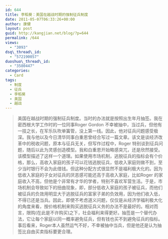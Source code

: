 ```yaml
---
id: 644
title: 李稻葵：美国在越战时期的强制征兵制度
date: 2011-05-07T06:33:26+00:00
author: 康健
layout: post
guid: http://kangjian.net/blog/?p=644
permalink: /644
views:
  - "3093"
dsq\_thread\_id:
  - "572190057"
duoshuo\_thread\_id:
  - "3580447"
categories:
  - Card
tags:
  - 制度
  - 征兵
  - 李稻葵
  - 美国
  - 越战
---
```

> 美国在越战时期的强制征兵制度。当时的办法就是按照出生年月抽签。我在密西根大学工作时的一位同事Roger Gordon 不幸被抽中，当过兵，但他有一技之长，在军乐队吹单簧管，没上第一线。因此，他对征兵问题感受极深。我与他以及今日清华同事白重恩曾经合写过一篇文章。该文是谈经济改革中的税收问题，原本与征兵无关，但写作过程中，Roger 特别谈到征兵问题，随后以此为灵感创造模型。我和白重恩开始略感突兀，还是欣然接受。该模型描述了这样一个道理。如果使用市场机制，逃脱征兵的指标会有个价格，那么，高收入家庭的孩子可以花钱逃脱征兵，低收入家庭则做不到，至少当时银行不会为此借钱。但这种分配方式很显然不是福利极大化的。因为低收入家庭的子女对征兵的厌恶感可能还高于高收入家庭，比如Roger 的家庭收入不高，但他是个非常有才华的学者，特别不喜欢军营生活。于是，市场机制会导致如下的扭曲现象，即，部分低收入家庭的孩子被征兵，而他们被征兵的负效用明显大于逃脱征兵的富家子弟的负效用，因为他们收入低，不得已还是当兵。因此，即使不考虑道义问题，仅仅是从经济学福利极大化的角度来看，按价格机制来购买逃脱征兵义务的办法不是最好的。相对而言，限购(在此是不许购买)之下，社会福利来得更好。抽签是一个替代办法，它让每个家庭以同一概率避免征兵，但有钱也买不到避免征兵的指标。事后看来，Roger本人虽然运气不好，不幸被抽中当兵，但是他还是认为抽签比自由买卖指标要更合理。